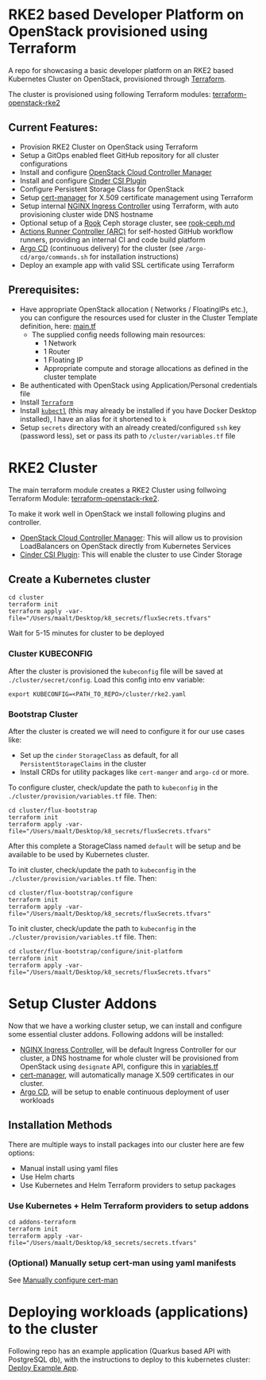 # RKE2 based Developer Platform on OpenStack provisioned using Terraform

A repo for showcasing a basic developer platform on an RKE2 based Kubernetes Cluster on OpenStack, provisioned through [Terraform](https://www.terraform.io/).

The cluster is provisioned using following Terraform modules:
[terraform-openstack-rke2](https://github.com/remche/terraform-openstack-rke2)

## Current Features:
* Provision RKE2 Cluster on OpenStack using Terraform
* Setup a GitOps enabled fleet GitHub repository for all cluster configurations
* Install and configure [OpenStack Cloud Controller Manager](https://github.com/kubernetes/cloud-provider-openstack)
* Install and configure [Cinder CSI Plugin](https://github.com/kubernetes/cloud-provider-openstack/blob/master/docs/cinder-csi-plugin/using-cinder-csi-plugin.md)
* Configure Persistent Storage Class for OpenStack
* Setup [cert-manager](https://cert-manager.io/) for X.509 certificate management using Terraform
* Setup internal [NGINX Ingress Controller](https://docs.nginx.com/nginx-ingress-controller/) using Terraform, with auto provisioning cluster wide DNS hostname
* Optional setup of a [Rook](https://rook.io/) Ceph storage cluster, see [rook-ceph.md](rook-ceph/rook-ceph.md)
* [Actions Runner Controller (ARC)](https://github.com/actions-runner-controller/actions-runner-controller) for self-hosted GitHub workflow runners, providing an internal CI and code build platform
* [Argo CD](https://argo-cd.readthedocs.io/en/stable/) (continuous delivery) for the cluster (see `/argo-cd/argo/commands.sh` for installation instructions)
* Deploy an example app with valid SSL certificate using Terraform

## Prerequisites:
* Have appropriate OpenStack allocation ( Networks / FloatingIPs etc.), you can configure the resources used for cluster in the Cluster Template definition, here: [main.tf](./cluster/main.tf)
  * The supplied config needs following main resources:
    * 1 Network
    * 1 Router
    * 1 Floating IP
    * Appropriate compute and storage allocations as defined in the cluster template
* Be authenticated with OpenStack using Application/Personal credentials file
* Install [`Terraform`](https://www.terraform.io/)
* Install [`kubectl`](https://kubernetes.io/docs/tasks/tools/) (this may already be installed if you have Docker Desktop installed), I have an alias for it shortened to `k`
* Setup `secrets` directory with an already created/configured `ssh` key (password less), set or pass its path to `/cluster/variables.tf` file

# RKE2 Cluster

The main terraform module creates a RKE2 Cluster using follwoing Terraform Module: [terraform-openstack-rke2](https://github.com/remche/terraform-openstack-rke2).

To make it work well in OpenStack we install following plugins and controller.

* [OpenStack Cloud Controller Manager](https://github.com/kubernetes/cloud-provider-openstack): This will allow us to provision LoadBalancers on OpenStack directly from Kubernetes Services
* [Cinder CSI Plugin](https://github.com/kubernetes/cloud-provider-openstack/blob/master/docs/cinder-csi-plugin/using-cinder-csi-plugin.md): This will enable the cluster to use Cinder Storage 
## Create a Kubernetes cluster
```shell
cd cluster
terraform init
terraform apply -var-file="/Users/maalt/Desktop/k8_secrets/fluxSecrets.tfvars"
```
Wait for 5-15 minutes for cluster to be deployed

### Cluster KUBECONFIG

After the cluster is provisioned the `kubeconfig` file will be saved at `./cluster/secret/config`. Load this config into env variable:
```shell
export KUBECONFIG=<PATH_TO_REPO>/cluster/rke2.yaml
```

### Bootstrap Cluster

After the cluster is created we will need to configure it for our use cases like:

* Set up the `cinder` `StorageClass` as default, for all `PersistentStorageClaims` in the cluster
* Install CRDs for utility packages like `cert-manger` and `argo-cd` or more.

To configure cluster, check/update the path to `kubeconfig` in the `./cluster/provision/variables.tf` file. Then:
```shell
cd cluster/flux-bootstrap
terraform init
terraform apply -var-file="/Users/maalt/Desktop/k8_secrets/fluxSecrets.tfvars" 
```
After this complete a StorageClass named `default` will be setup and be available to be used by Kubernetes cluster.



To init cluster, check/update the path to `kubeconfig` in the `./cluster/provision/variables.tf` file. Then:
```shell
cd cluster/flux-bootstrap/configure
terraform init
terraform apply -var-file="/Users/maalt/Desktop/k8_secrets/fluxSecrets.tfvars" 
```


To init cluster, check/update the path to `kubeconfig` in the `./cluster/provision/variables.tf` file. Then:
```shell
cd cluster/flux-bootstrap/configure/init-platform
terraform init
terraform apply -var-file="/Users/maalt/Desktop/k8_secrets/fluxSecrets.tfvars" 
```



# Setup Cluster Addons
Now that we have a working cluster setup, we can install and configure some essential cluster addons. Following addons will be installed:
* [NGINX Ingress Controller](https://docs.nginx.com/nginx-ingress-controller/), will be default Ingress Controller for our cluster, a DNS hostname for whole cluster will be provisioned from OpenStack using `designate` API, configure this in [variables.tf](addons-terraform/variables.tf)
* [cert-manager](https://cert-manager.io/docs/), will automatically manage X.509 certificates in our cluster.
* [Argo CD](https://argo-cd.readthedocs.io/en/stable/), will be setup to enable continuous deployment of user workloads

## Installation Methods
There are multiple ways to install packages into our cluster here are few options:
* Manual install using yaml files
* Use Helm charts
* Use Kubernetes and Helm Terraform providers to setup packages


### Use Kubernetes + Helm Terraform providers to setup addons

```shell
cd addons-terraform
terraform init
terraform apply -var-file="/Users/maalt/Desktop/k8_secrets/secrets.tfvars"
```

### (Optional) Manually setup cert-man using yaml manifests
See [Manually configure cert-man](./scratch/cert-manager-manual/Manual-cert-manager.md)


# Deploying workloads (applications) to the cluster
Following repo has an example application (Quarkus based API with PostgreSQL db), with the instructions to deploy to this kubernetes cluster: [Deploy Example App](https://github.com/mumeraltaf/quarkus-startmeup#deploy-application-on-remote-kubernetes-cluster).
